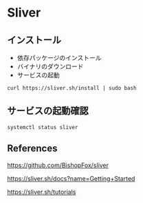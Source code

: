 # Sliver

## インストール

* 依存パッケージのインストール
* バイナリのダウンロード
* サービスの起動

```shell
curl https://sliver.sh/install | sudo bash
```

## サービスの起動確認

```shell
systemctl status sliver
```

## References

https://github.com/BishopFox/sliver

https://sliver.sh/docs?name=Getting+Started

https://sliver.sh/tutorials
